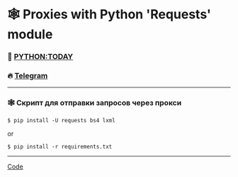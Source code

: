 # 🕸 Proxies with Python 'Requests' module
### 🎥 [PYTHON:TODAY](https://www.youtube.com/c/PythonToday/videos)
### 🔥 [Telegram](https://t.me/python2day)
---
### 🕸 Скрипт для отправки запросов через прокси
```
$ pip install -U requests bs4 lxml
```
or
```
$ pip install -r requirements.txt
```
---

[Code](https://github.com/pythontoday/requests_plus_proxy/blob/master/main.py)